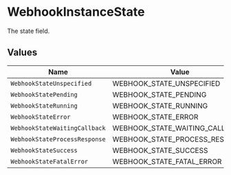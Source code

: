 # WebhookInstanceState

The state field.


## Values

| Name                           | Value                          |
| ------------------------------ | ------------------------------ |
| `WebhookStateUnspecified`      | WEBHOOK_STATE_UNSPECIFIED      |
| `WebhookStatePending`          | WEBHOOK_STATE_PENDING          |
| `WebhookStateRunning`          | WEBHOOK_STATE_RUNNING          |
| `WebhookStateError`            | WEBHOOK_STATE_ERROR            |
| `WebhookStateWaitingCallback`  | WEBHOOK_STATE_WAITING_CALLBACK |
| `WebhookStateProcessResponse`  | WEBHOOK_STATE_PROCESS_RESPONSE |
| `WebhookStateSuccess`          | WEBHOOK_STATE_SUCCESS          |
| `WebhookStateFatalError`       | WEBHOOK_STATE_FATAL_ERROR      |
